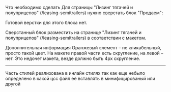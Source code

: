Что необходимо сделать
Для страницы "Лизинг тягачей и полуприцепов" (/leasing-semitrailers) нужно сверстать блок "Продаем":


Готовой верстки для этого блока нет.

Сверстанный блок разместить на странице "Лизинг тягачей и полуприцепов" (/leasing-semitrailers) в соответствии с макетом.

Дополнительная информация
Оранжевый элемент – не кликабельный, просто такой цвет.
На макете правой части есть скругление, на левой – нет. Это недочет макета, везде должно быть 4px скругление.



----------------------


Часть стилей реализована в инлайн стилях так как еще небыло определено в какой цсс файл её вставлять в минифицированый или другой
